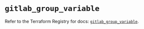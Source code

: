 # `gitlab_group_variable`

Refer to the Terraform Registry for docs: [`gitlab_group_variable`](https://registry.terraform.io/providers/gitlabhq/gitlab/17.5.0/docs/resources/group_variable).

